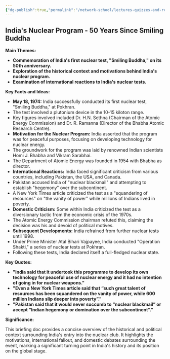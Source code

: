 ```yaml
---
{"dg-publish":true,"permalink":"/network-school/lectures-quizzes-and-references/briefs-timelines-and-study-guides/indian-history/indian-history-indian-nuclear-test-brief/"}
---
```



##  India's Nuclear Program - 50 Years Since Smiling Buddha

**Main Themes:**

- **Commemoration of India's first nuclear test, "Smiling Buddha," on its 50th anniversary.**
- **Exploration of the historical context and motivations behind India's nuclear program.**
- **Examination of international reactions to India's nuclear tests.**

**Key Facts and Ideas:**

- **May 18, 1974:** India successfully conducted its first nuclear test, "Smiling Buddha," at Pokhran.
- The test involved a plutonium device in the 10-15 kiloton range.
- Key figures involved included Dr. H.N. Sethna (Chairman of the Atomic Energy Commission) and Dr. R. Ramanna (Director of the Bhabha Atomic Research Centre).
- **Motivation for the Nuclear Program:** India asserted that the program was for peaceful purposes, focusing on developing technology for nuclear energy.
- The groundwork for the program was laid by renowned Indian scientists Homi J. Bhabha and Vikram Sarabhai.
- The Department of Atomic Energy was founded in 1954 with Bhabha as director.
- **International Reactions:** India faced significant criticism from various countries, including Pakistan, the USA, and Canada.
- Pakistan accused India of "nuclear blackmail" and attempting to establish "hegemony" over the subcontinent.
- A New York Times article criticized the test as a "squandering of resources" on "the vanity of power" while millions of Indians lived in poverty.
- **Domestic Criticism:** Some within India criticized the test as a diversionary tactic from the economic crisis of the 1970s.
- The Atomic Energy Commission chairman refuted this, claiming the decision was his and devoid of political motives.
- **Subsequent Developments:** India refrained from further nuclear tests until 1998.
- Under Prime Minister Atal Bihari Vajpayee, India conducted "Operation Shakti," a series of nuclear tests at Pokhran.
- Following these tests, India declared itself a full-fledged nuclear state.

**Key Quotes:**

- **"India said that it undertook this programme to develop its own technology for peaceful use of nuclear energy and it had no intention of going in for nuclear weapons."**
- **"Even a New York Times article said that “such great talent of resources has been squandered on the vanity of power, while 600 million Indians slip deeper into poverty”."**
- **"Pakistan said that it would never succumb to “nuclear blackmail” or accept “Indian hegemony or domination over the subcontinent”."**

**Significance:**

This briefing doc provides a concise overview of the historical and political context surrounding India's entry into the nuclear club. It highlights the motivations, international fallout, and domestic debates surrounding the event, marking a significant turning point in India's history and its position on the global stage.